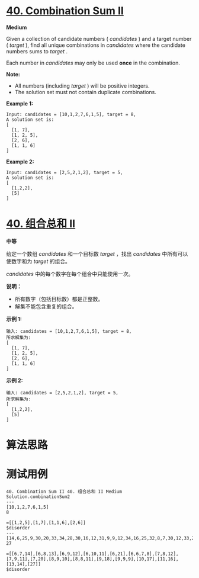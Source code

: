 # [40. Combination Sum II][enTitle]

**Medium**

Given a collection of candidate numbers ( *candidates* ) and a target number ( *target* ), find all unique combinations in  *candidates*  where the candidate numbers sums to  *target* .

Each number in  *candidates*  may only be used **once**  in the combination.

**Note:** 

- All numbers (including  *target* ) will be positive integers. 
- The solution set must not contain duplicate combinations.

**Example 1:** 

```
Input: candidates = [10,1,2,7,6,1,5], target = 8,
A solution set is:
[
  [1, 7],
  [1, 2, 5],
  [2, 6],
  [1, 1, 6]
]

```

**Example 2:** 

```
Input: candidates = [2,5,2,1,2], target = 5,
A solution set is:
[
  [1,2,2],
  [5]
]

```
# [40. 组合总和 II][cnTitle]

**中等**

给定一个数组  *candidates*  和一个目标数  *target*  ，找出  *candidates*  中所有可以使数字和为  *target*  的组合。

 *candidates*  中的每个数字在每个组合中只能使用一次。

**说明：** 

- 所有数字（包括目标数）都是正整数。 
- 解集不能包含重复的组合。 

**示例 1:** 

```
输入: candidates = [10,1,2,7,6,1,5], target = 8,
所求解集为:
[
  [1, 7],
  [1, 2, 5],
  [2, 6],
  [1, 1, 6]
]

```

**示例 2:** 

```
输入: candidates = [2,5,2,1,2], target = 5,
所求解集为:
[
  [1,2,2],
  [5]
]
```


# 算法思路

# 测试用例
```
40. Combination Sum II 40. 组合总和 II Medium
Solution.combinationSum2
---
[10,1,2,7,6,1,5]
8

=[[1,2,5],[1,7],[1,1,6],[2,6]]
$disorder
---
[14,6,25,9,30,20,33,34,28,30,16,12,31,9,9,12,34,16,25,32,8,7,30,12,33,20,21,29,24,17,27,34,11,17,30,6,32,21,27,17,16,8,24,12,12,28,11,33,10,32,22,13,34,18,12]
27

=[[6,7,14],[6,8,13],[6,9,12],[6,10,11],[6,21],[6,6,7,8],[7,8,12],[7,9,11],[7,20],[8,9,10],[8,8,11],[9,18],[9,9,9],[10,17],[11,16],[13,14],[27]]
$disorder
```

[enTitle]: https://leetcode.com/problems/combination-sum-ii/
[cnTitle]: https://leetcode-cn.com/problems/combination-sum-ii/
